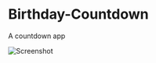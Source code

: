 # Birthday-Countdown
A countdown app

![Screenshot](https://user-images.githubusercontent.com/56690856/81641061-c3f8cd80-943d-11ea-8402-b4aa621fba60.png)
